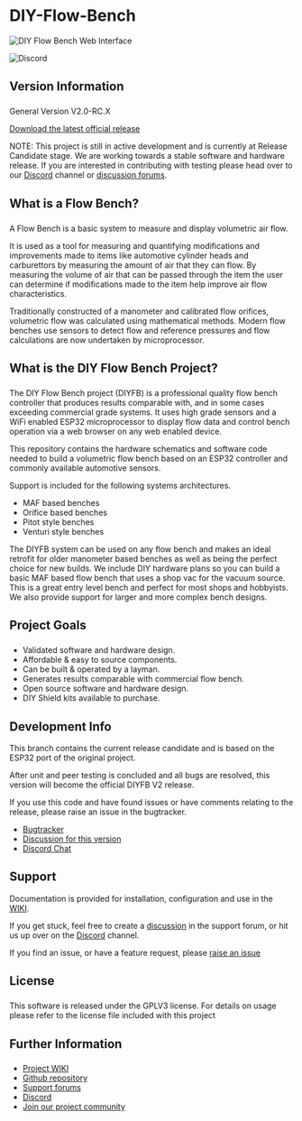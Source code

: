 # DIY-Flow-Bench

![DIY Flow Bench Web Interface](https://user-images.githubusercontent.com/3038710/126745200-fead302f-e0aa-48b6-8165-f72902b1edac.png)

![Discord](https://img.shields.io/discord/762838042447708182?logo=discord)

## Version Information
###

General Version V2.0-RC.X


[Download the latest official release](https://github.com/DeeEmm/DIY-Flow-Bench/releases)


NOTE: This project is still in active development and is currently at Release Candidate stage. We are working towards a stable software and hardware release. If you are interested in contributing with testing please head over to our [Discord](https://discord.gg/eAbktJj) channel or [discussion forums](https://github.com/DeeEmm/DIY-Flow-Bench/discussions). 


## What is a Flow Bench?
###

A Flow Bench is a basic system to measure and display volumetric air flow.

It is used as a tool for measuring and quantifying modifications and improvements made to items like automotive cylinder heads and carburettors by measuring the amount of air that they can flow. By measuring the volume of air that can be passed through the item the user can determine if modifications made to the item help improve air flow characteristics.

Traditionally constructed of a manometer and calibrated flow orifices, volumetric flow was calculated using mathematical methods. Modern flow benches use sensors to detect flow and reference pressures and flow calculations are now undertaken by microprocessor.

## What is the DIY Flow Bench Project?
###

The DIY Flow Bench project (DIYFB) is a professional quality flow bench controller that produces results comparable with, and in some cases exceeding commercial grade systems. It uses high grade sensors and a WiFi enabled ESP32 microprocessor to display flow data and control bench operation via a web browser on any web enabled device. 

This repository contains the hardware schematics and software code needed to build a volumetric flow bench based on an ESP32 controller and commonly available automotive sensors.

Support is included for the following systems architectures.

- MAF based benches
- Orifice based benches
- Pitot style benches
- Venturi style benches

The DIYFB system can be used on any flow bench and makes an ideal retrofit for older manometer based benches as well as being the perfect choice for new builds. We include DIY hardware plans so you can build a basic MAF based flow bench that uses a shop vac for the vacuum source. This is a great entry level bench and perfect for most shops and hobbyists. We also provide support for larger and more complex bench designs.


## Project Goals
###
- Validated software and hardware design.
- Affordable & easy to source components.
- Can be built & operated by a layman.
- Generates results comparable with commercial flow bench.
- Open source software and hardware design.
- DIY Shield kits available to purchase.



## Development Info

This branch contains the current release candidate and is based on the ESP32 port of the original project.

After unit and peer testing is concluded and all bugs are resolved, this version will become the official DIYFB V2 release.

If you use this code and have found issues or have comments relating to the release, please raise an issue in the bugtracker.

- [Bugtracker](https://github.com/DeeEmm/DIY-Flow-Bench/issues)
- [Discussion for this version](https://github.com/DeeEmm/DIY-Flow-Bench/discussions/49)
- [Discord Chat](https://discord.gg/eAbktJj)



## Support

Documentation is provided for installation, configuration and use in the [WIKI](https://github.com/DeeEmm/DIY-Flow-Bench/wiki).

If you get stuck, feel free to create a [discussion](https://github.com/DeeEmm/DIY-Flow-Bench/discussions/) in the support forum, or hit us up over on the [Discord](https://discord.gg/eAbktJj) channel.

If you find an issue, or have a feature request, please [raise an issue](https://github.com/DeeEmm/DIY-Flow-Bench/issues)




## License
###

This software is released under the GPLV3 license. For details on usage please refer to the license file included with this project



## Further Information
###

- [Project WIKI]( https://github.com/DeeEmm/DIY-Flow-Bench/wiki)
- [Github repository](https://github.com/DeeEmm/DIY-Flow-Bench)
- [Support forums](https://github.com/DeeEmm/DIY-Flow-Bench/discussions) 
- [Discord](https://discord.gg/eAbktJj)
- [Join our project community](https://www.facebook.com/groups/diyflowbench/)

